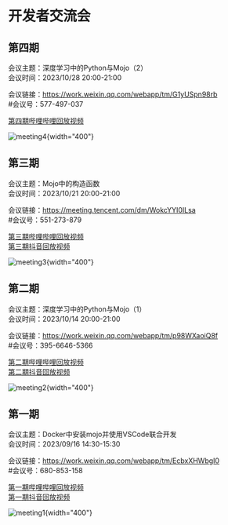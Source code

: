 # 开发者交流会


## 第四期
会议主题：深度学习中的Python与Mojo（2）  
会议时间：2023/10/28 20:00-21:00

会议链接：https://work.weixin.qq.com/webapp/tm/G1yUSpn98rb  
#会议号：577-497-037  

[第四期哔哩哔哩回放视频](https://www.bilibili.com/video/BV1Le41197cf)  

![meeting4](/img/mojodevelopermeeting4.png){width="400"}



## 第三期
会议主题：Mojo中的构造函数  
会议时间：2023/10/21 20:00-21:00

会议链接：https://meeting.tencent.com/dm/WokcYYI0ILsa  
#会议号：551-273-879

[第三期哔哩哔哩回放视频](https://www.bilibili.com/video/BV1Xw41167JW)  
[第三期抖音回放视频](https://v.douyin.com/idXMb9wE/)

![meeting3](/img/mojodevelopermeeting3.png){width="400"}


## 第二期
会议主题：深度学习中的Python与Mojo（1）  
会议时间：2023/10/14 20:00-21:00  
  
会议链接：https://work.weixin.qq.com/webapp/tm/p98WXaoiQ8f  
#会议号：395-6646-5366

[第二期哔哩哔哩回放视频](https://www.bilibili.com/video/BV1zh4y1q7Ec/)  
[第二期抖音回放视频](https://v.douyin.com/idyPTSPb/)
  
  
![meeting2](/img/mojodevelopermeeting2.png){width="400"}


## 第一期

会议主题：Docker中安装mojo并使用VSCode联合开发  
会议时间：2023/09/16 14:30-15:30  

会议链接：https://work.weixin.qq.com/webapp/tm/EcbxXHWbgI0  
#会议号：680-853-158  
  

[第一期哔哩哔哩回放视频](https://www.bilibili.com/video/BV1wK4y1w7ru/)  
[第一期抖音回放视频](https://v.douyin.com/idyD58vQ/)

  
![meeting1](/img/mojodevelopermeeting1.png){width="400"}